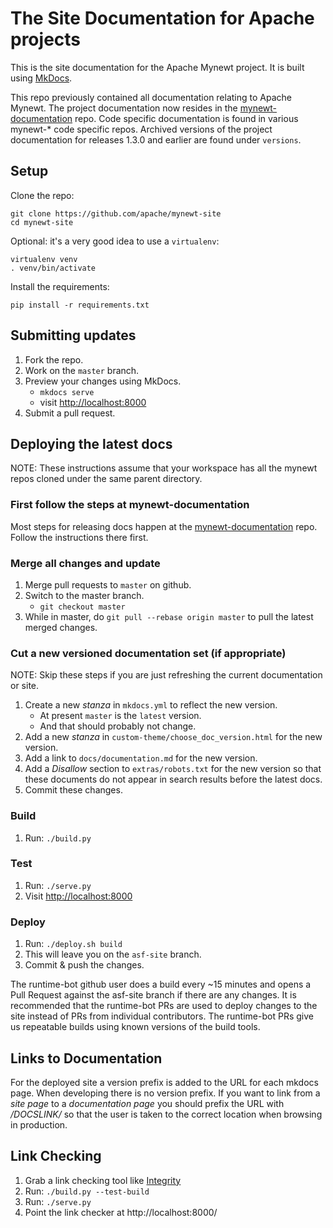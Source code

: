 # The Site Documentation for Apache projects
This is the site documentation for the Apache Mynewt project. It is built using
[MkDocs](http://www.mkdocs.org/).

This repo previously contained all documentation relating to Apache Mynewt. The
project documentation now resides in the
[mynewt-documentation](https://github.com/apache/mynewt-documentation) repo.
Code specific documentation is found in various mynewt-\* code specific repos.
Archived versions of the project documentation for releases 1.3.0 and earlier
are found under `versions`.

## Setup

Clone the repo:

    git clone https://github.com/apache/mynewt-site
    cd mynewt-site

Optional: it's a very good idea to use a `virtualenv`:

    virtualenv venv
    . venv/bin/activate

Install the requirements:

    pip install -r requirements.txt

## Submitting updates

1. Fork the repo.
1. Work on the `master` branch.
1. Preview your changes using MkDocs.
    - `mkdocs serve`
    - visit [http://localhost:8000](http://localhost:8000)
1. Submit a pull request.

## Deploying the latest docs

NOTE: These instructions assume that your workspace has all the mynewt repos cloned under the same parent directory.

### First follow the steps at mynewt-documentation

Most steps for releasing docs happen at the
[mynewt-documentation](https://github.com/apache/mynewt-documentation) repo.
Follow the instructions there first.

### Merge all changes and update

1. Merge pull requests to `master` on github.
1. Switch to the master branch.
    - `git checkout master`
1. While in master, do `git pull --rebase origin master` to pull the latest merged changes.

### Cut a new versioned documentation set (if appropriate)

NOTE: Skip these steps if you are just refreshing the current documentation or site.

1. Create a new _stanza_ in `mkdocs.yml` to reflect the new version.
    - At present `master` is the `latest` version.
    - And that should probably not change.
1. Add a new _stanza_ in `custom-theme/choose_doc_version.html` for the new version.
1. Add a link to `docs/documentation.md` for the new version.
1. Add a _Disallow_ section to `extras/robots.txt` for the new version so that
   these documents do not appear in search results before the latest docs.
1. Commit these changes.

### Build

1. Run: `./build.py`

### Test

1. Run: `./serve.py`
1. Visit [http://localhost:8000](http://localhost:8000)

### Deploy

1. Run: `./deploy.sh build`
1. This will leave you on the `asf-site` branch.
1. Commit & push the changes.

The runtime-bot github user does a build every ~15 minutes and opens a Pull
Request against the asf-site branch if there are any changes. It is recommended
that the runtime-bot PRs are used to deploy changes to the site instead of PRs
from individual contributors. The runtime-bot PRs give us repeatable builds
using known versions of the build tools.

## Links to Documentation

For the deployed site a version prefix is added to the URL for each mkdocs page.
When developing there is no version prefix. If you want to link from a _site
page_ to a _documentation page_ you should prefix the URL with _/DOCSLINK/_ so
that the user is taken to the correct location when browsing in production.

## Link Checking

1. Grab a link checking tool like [Integrity](http://peacockmedia.software/mac/integrity/free.html)
1. Run: `./build.py --test-build`
1. Run: `./serve.py`
1. Point the link checker at http://localhost:8000/
